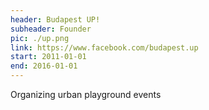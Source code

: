 ```yaml
---
header: Budapest UP!
subheader: Founder
pic: ./up.png
link: https://www.facebook.com/budapest.up
start: 2011-01-01
end: 2016-01-01
---
```


Organizing urban playground events
